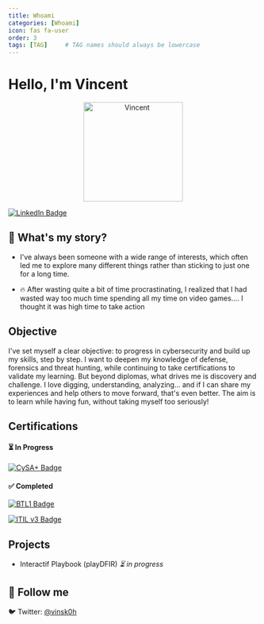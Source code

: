 ```yaml
---
title: Whoami
categories: [Whoami]
icon: fas fa-user
order: 3
tags: [TAG]     # TAG names should always be lowercase
---
```



# Hello, I'm Vincent

<div style="text-align: center;">
  <img src="https://i.pinimg.com/736x/8c/97/d8/8c97d8f65e34426d07847ac4f24cfd3c.jpg" alt="Vincent" width="200">
</div>


[![LinkedIn Badge](https://img.shields.io/badge/-LinkedIn-0072b1?style=for-the-badge&logo=linkedin&logoColor=white)](https://www.linkedin.com/in/vincent-maute/)


## 👋 What's my story?
- I've always been someone with a wide range of interests, which often led me to explore many different things rather than sticking to just one for a long time.

- 🔥 After wasting quite a bit of time procrastinating, I realized that I had wasted way too much time spending all my time on video games.... I thought it was high time to take action
## Objective
I've set myself a clear objective: to progress in cybersecurity and build up my skills, step by step. I want to deepen my knowledge of defense, forensics and threat hunting, while continuing to take certifications to validate my learning. But beyond diplomas, what drives me is discovery and challenge. I love digging, understanding, analyzing... and if I can share my experiences and help others to move forward, that's even better. The aim is to learn while having fun, without taking myself too seriously!

## Certifications
<div>
    

#### ⏳ In Progress  

[![CySA+ Badge](https://img.shields.io/badge/-CySA+-FF0000?style=for-the-badge&logo=CompTIA&logoColor=white)](https://www.comptia.org/en/certifications/cybersecurity-analyst/)

#### ✅ Completed  

[![BTL1 Badge](https://img.shields.io/badge/-BTL1-007ACC?style=for-the-badge&logo=SBT&logoColor=white)](https://www.securityblue.team/certifications/blue-team-level-1)

[![ITIL v3 Badge](https://img.shields.io/badge/-ITIL%20v3%20Foundation-4D4D4D?style=for-the-badge&logo=Axelos&logoColor=white)](https://www.axelos.com/certifications/itil-service-management/itil-4-foundation)


</div>

## Projects
- Interactif Playbook (playDFIR)  *⏳ in progress*

## 🔗 Follow me
🐦 Twitter: [@vinsk0h](https://twitter.com/vinsk0h)